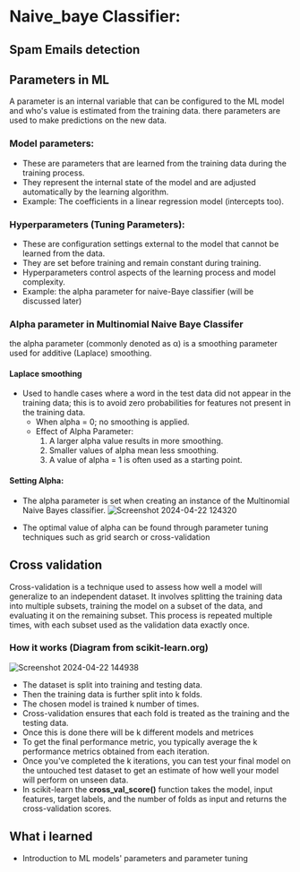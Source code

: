 # Naive_baye Classifier: 
## Spam Emails detection
## Parameters in ML
A  parameter is an internal variable that can be configured to the ML model
and who's value is estimated from the training data. there parameters are used to make predictions
on the new data.
### Model parameters: 
- These are parameters that are learned from the training data during the training
   process.
- They represent the internal state of the model and are adjusted automatically
  by the learning algorithm.
- Example: The coefficients in a linear regression model (intercepts too). 
### Hyperparameters (Tuning Parameters):
- These are configuration settings external to the model that cannot be learned
  from the data.
- They are set before training and remain constant during training.
- Hyperparameters control aspects of the learning process and model complexity.
- Example: the alpha parameter for naive-Baye classifier (will be discussed later)

### Alpha parameter in Multinomial Naive Baye Classifer
 the alpha parameter (commonly denoted as α) is a smoothing parameter used for 
 additive (Laplace) smoothing.
 #### Laplace smoothing
 - Used to handle cases where a word in the test data did not appear in the training
   data; this is to avoid zero probabilities for features not present in the training data.
   - When alpha = 0; no smoothing is applied.
   - Effect of Alpha Parameter:
     1. A larger alpha value results in more smoothing.
     2. Smaller values of alpha mean less smoothing.
     3. A value of alpha = 1 is often used as a starting point.
    
#### Setting Alpha:
- The alpha parameter is set when creating an instance of the Multinomial Naive Bayes classifier.
 ![Screenshot 2024-04-22 124320](https://github.com/PreciousNosiphoDonkrag/Supervised-Machine-Learning/assets/153648767/06caff15-d561-4be0-aff9-a0aee7560480)

- The optimal value of alpha can be found through parameter tuning techniques such as grid search or cross-validation       
## Cross validation
Cross-validation is a technique used to assess how well a model will 
generalize to an independent dataset. It involves splitting the training data 
into multiple subsets, training the model on a subset of the data, and evaluating it on the remaining subset. This process is repeated multiple times, 
with each subset used as the validation data exactly once.

### How it works (Diagram from scikit-learn.org)
![Screenshot 2024-04-22 144938](https://github.com/PreciousNosiphoDonkrag/Supervised-Machine-Learning/assets/153648767/3e1d0411-cabf-4c9c-b2fc-709fb9cd86ee)
- The dataset is split into training and testing data.
- Then the training data is further split into k folds.
- The chosen model is trained k number of times.
- Cross-validation ensures that each fold is treated as the training and the testing data.
- Once this is done there will be k different models and metrices
- To get the final performance metric, you typically average the k performance metrics obtained from each iteration.
- Once you've completed the k iterations, you can test your final model on the untouched test dataset to get an estimate of how well your model will perform on unseen data.
- In scikit-learn the **cross_val_score()** function takes the model, input features,
  target labels, and the number of folds as input and returns the cross-validation scores.
   
## What i learned
- Introduction to ML models' parameters and parameter tuning

